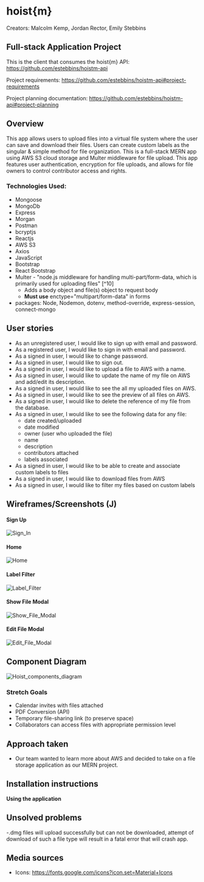 # hoist{m}
Creators: Malcolm Kemp, Jordan Rector, Emily Stebbins

## Full-stack Application Project
This is the client that consumes the hoist{m} API: https://github.com/estebbins/hoistm-api

Project requirements: https://github.com/estebbins/hoistm-api#project-requirements

Project planning documentation: https://github.com/estebbins/hoistm-api#project-planning 

## Overview
This app allows users to upload files into a virtual file system where the user can save and download their files. Users can create custom labels as the singular & simple method for file organization. This is a full-stack MERN app using AWS S3 cloud storage and Multer middleware for file upload. This app features user authentication, encryption for file uploads, and allows for file owners to control contributor access and rights.

### Technologies Used:
- Mongoose
- MongoDb
- Express
- Morgan
- Postman
- bcryptjs
- Reactjs
- AWS S3
- Axios
- JavaScript
- Bootstrap
- React Bootstrap
- Multer - "node.js middleware for handling multi-part/form-data, which is primarily used for uploading files" [^10]
    - Adds a body object and file(s) object to request body
    - **Must use** enctype="multipart/form-data" in forms
- packages: Node, Nodemon, dotenv, method-override, express-session, connect-mongo

## User stories
- As an unregistered user, I would like to sign up with email and password.
- As a registered user, I would like to sign in with email and password.
- As a signed in user, I would like to change password.
- As a signed in user, I would like to sign out.
- As a signed in user, I would like to upload a file to AWS with a name.
- As a signed in user, I would like to update the name of my file on AWS and add/edit its description.
- As a signed in user, I would like to see the all my uploaded files on AWS.
- As a signed in user, I would like to see the preview of all files on AWS.
- As a signed in user, I would like to delete the reference of my file from the database.
- As a signed in user, I would like to see the following data for any file:
    - date created/uploaded
    - date modified
    - owner (user who uploaded the file)
    - name
    - description
    - contributors attached
    - labels associated
- As a signed in user, I would like to be able to create and associate custom labels to files
- As a signed in user, I would like to download files from AWS
- As a signed in user, I would like to filter my files based on custom labels

## Wireframes/Screenshots (J)

#### Sign Up
![Sign_In](images_readme/sign-in.png)

#### Home
![Home](images_readme/HOME.png)

#### Label Filter
![Label_Filter](images_readme/label-filter.png)

#### Show File Modal
![Show_File_Modal](images_readme/show-file-modal.png)

#### Edit File Modal
![Edit_File_Modal](images_readme/edit-file-modal.png)

## Component Diagram
![Hoist_components_diagram](images_readme/hoistm_component_diagram.jpeg)

### Stretch Goals
- Calendar invites with files attached
- PDF Conversion (API)
- Temporary file-sharing link (to preserve space)
- Collaborators can access files with appropriate permission level

## Approach taken
- Our team wanted to learn more about AWS and decided to take on a file storage application as our MERN project.

## Installation instructions
**Using the application**

## Unsolved problems
-.dmg files will upload successfully but can not be downloaded, attempt of download of such a file type will result in a fatal error that will crash app.   

## Media sources
- Icons: https://fonts.google.com/icons?icon.set=Material+Icons
